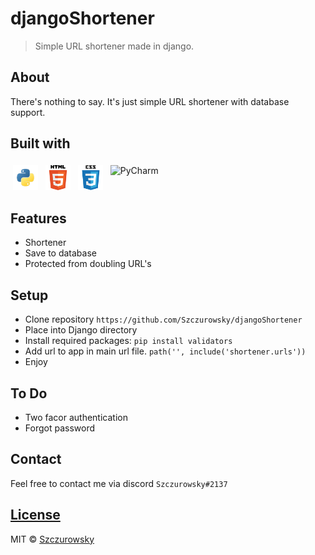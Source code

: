 # djangoShortener

> Simple URL shortener made in django.
## About
There's nothing to say. It's just simple URL shortener with database support.

## Built with

<p align="left">
<img src="https://raw.githubusercontent.com/github/explore/80688e429a7d4ef2fca1e82350fe8e3517d3494d/topics/python/python.png" alt="Python" height="40" style="vertical-align:top; margin:4px">
<img src="https://raw.githubusercontent.com/github/explore/80688e429a7d4ef2fca1e82350fe8e3517d3494d/topics/html/html.png" alt="HTML" height="40" style="vertical-align:top; margin:4px">
<img src="https://raw.githubusercontent.com/github/explore/80688e429a7d4ef2fca1e82350fe8e3517d3494d/topics/css/css.png" alt="css" height="40" style="vertical-align:top; margin:4px">
<img src="https://external-preview.redd.it/68RuLLrsBdxbVJLxm3py3YoK6zX0aPIv3qttEhkb0_4.jpg?auto=webp&s=e2c12b1dc5be819f2f076f46454912a3c4bc3f2d" alt="PyCharm" height="40" style="vertical-align:top; margin:4px">
</p>

## Features
- Shortener
- Save to database
- Protected from doubling URL's
## Setup
- Clone repository `https://github.com/Szczurowsky/djangoShortener`
- Place into Django directory
- Install required packages: `pip install validators` 
- Add url to app in main url file. `path('', include('shortener.urls'))`
- Enjoy

## To Do
- Two facor authentication
- Forgot password

## Contact
Feel free to contact me via discord `Szczurowsky#2137`

## [License](https://github.com/Szczurowsky/djangoShortener/blob/main/LICENSE)

MIT © [Szczurowsky ](https://github.com/Szczurowsky)
